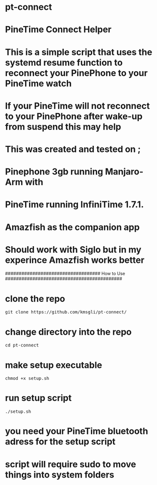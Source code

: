 # pt-connect
# PineTime Connect Helper 

# This is a simple script that uses the systemd resume function to reconnect your PinePhone to your PineTime watch

# If your PineTime will not reconnect to your PinePhone after wake-up from suspend this may help

# This was created and tested on ;
 # Pinephone 3gb running Manjaro-Arm with 
 # PineTime running InfiniTime 1.7.1. 
 # Amazfish as the companion app
 # Should work with Siglo but in my experince Amazfish works better


################################### How to Use ###########################################

# clone the repo
<pre>git clone https://github.com/kmsgli/pt-connect/</pre>

# change directory into the repo
<pre>cd pt-connect</pre>

# make setup executable
<pre>chmod +x setup.sh</pre>

# run setup script
<pre>./setup.sh</pre>

# you need your PineTime bluetooth adress for the setup script

# script will require sudo to move things into system folders

